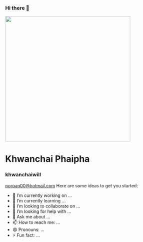 ### Hi there 👋

<img src="https://avatars0.githubusercontent.com/u/64489050?s=460&u=7ba41ef7e577172978574c7b11c77418b6ea60f3&v=4-512" width = "400" />
<br>
<h1> Khwanchai Phaipha</h1>
<h3> khwanchaiwill </h3>
<a href= "https://www.linkedin.com/in/khwanchai-phaipha-266885a7/" align="center>https://www.linkedin.com/in/khwanchai-phaipha-266885a7/</a>
<a href= "mailto:porpan00@hotmail.com>porpan00@hotmail.com</a>
Here are some ideas to get you started:

- 🔭 I’m currently working on ...
- 🌱 I’m currently learning ...
- 👯 I’m looking to collaborate on ...
- 🤔 I’m looking for help with ...
- 💬 Ask me about ...
- 📫 How to reach me: ...
- 😄 Pronouns: ...
- ⚡ Fun fact: ...

